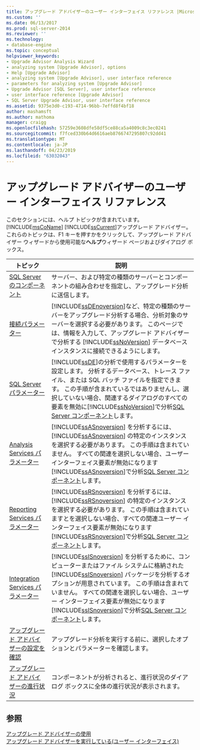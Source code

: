 ```yaml
---
title: アップグレード アドバイザーのユーザー インターフェイス リファレンス |Microsoft Docs
ms.custom: ''
ms.date: 06/13/2017
ms.prod: sql-server-2014
ms.reviewer: ''
ms.technology:
- database-engine
ms.topic: conceptual
helpviewer_keywords:
- Upgrade Advisor Analysis Wizard
- analyzing system [Upgrade Advisor], options
- Help [Upgrade Advisor]
- analyzing system [Upgrade Advisor], user interface reference
- parameters for analyzing system [Upgrade Advisor]
- Upgrade Advisor [SQL Server], user interface reference
- user interface reference [Upgrade Advisor]
- SQL Server Upgrade Advisor, user interface reference
ms.assetid: 9375e3d0-c193-4714-96bb-7effd8f4bf18
author: mashamsft
ms.author: mathoma
manager: craigg
ms.openlocfilehash: 57259e3608dfe58df5ce88ca5a4009c8c3ec0241
ms.sourcegitcommit: f7fced330b64d6616aeb8766747295807c92dd41
ms.translationtype: MT
ms.contentlocale: ja-JP
ms.lasthandoff: 04/23/2019
ms.locfileid: "63032043"
---
```

# <a name="upgrade-advisor-user-interface-reference"></a>アップグレード アドバイザーのユーザー インターフェイス リファレンス
  このセクションには、ヘルプ トピックが含まれています。 [!INCLUDE[msCoName](../../includes/msconame-md.md)] [!INCLUDE[ssCurrent](../../includes/sscurrent-md.md)]アップグレード アドバイザー。 これらのトピックは、F1 キーを押すかをクリックして、アップグレード アドバイザー ウィザードから使用可能な**ヘルプ**ウィザード ページおよびダイアログ ボックス。  
  
|トピック|説明|  
|-----------|-----------------|  
|[SQL Server のコンポーネント](../../../2014/sql-server/install/sql-server-components.md)|サーバー、および特定の種類のサーバーとコンポーネントの組み合わせを指定し、アップグレード分析に送信します。|  
|[接続パラメーター](../../../2014/sql-server/install/connection-parameters.md)|[!INCLUDE[ssDEnoversion](../../includes/ssdenoversion-md.md)]など、特定の種類のサーバーをアップグレード分析する場合、分析対象のサーバーを選択する必要があります。 このページでは、情報を入力して、アップグレード アドバイザーで分析する [!INCLUDE[ssNoVersion](../../includes/ssnoversion-md.md)] データベース インスタンスに接続できるようにします。|  
|[SQL Server パラメーター](../../../2014/sql-server/install/sql-server-parameters.md)|[!INCLUDE[ssDE](../../includes/ssde-md.md)]の分析で使用するパラメーターを設定します。 分析するデータベース、トレース ファイル、または SQL バッチ ファイルを指定できます。 この手順が含まれているではありませんし、選択していない場合、関連するダイアログのすべての要素を無効に[!INCLUDE[ssNoVersion](../../includes/ssnoversion-md.md)]で分析[SQL Server コンポーネント](../../../2014/sql-server/install/sql-server-components.md)します。|  
|[Analysis Services パラメーター](../../../2014/sql-server/install/analysis-services-parameters.md)|[!INCLUDE[ssASnoversion](../../includes/ssasnoversion-md.md)] を分析するには、[!INCLUDE[ssASnoversion](../../includes/ssasnoversion-md.md)] の特定のインスタンスを選択する必要があります。 この手順は含まれていません。 すべての関連を選択しない場合、ユーザー インターフェイス要素が無効になります[!INCLUDE[ssASnoversion](../../includes/ssasnoversion-md.md)]で分析[SQL Server コンポーネント](../../../2014/sql-server/install/sql-server-components.md)します。|  
|[Reporting Services パラメーター](../../../2014/sql-server/install/reporting-services-parameters.md)|[!INCLUDE[ssRSnoversion](../../includes/ssrsnoversion-md.md)] を分析するには、[!INCLUDE[ssRSnoversion](../../includes/ssrsnoversion-md.md)] の特定のインスタンスを選択する必要があります。 この手順は含まれていますとを選択しない場合、すべての関連ユーザー インターフェイス要素が無効になります[!INCLUDE[ssRSnoversion](../../includes/ssrsnoversion-md.md)]で分析[SQL Server コンポーネント](../../../2014/sql-server/install/sql-server-components.md)します。|  
|[Integration Services パラメーター](../../../2014/sql-server/install/integration-services-parameters.md)|[!INCLUDE[ssISnoversion](../../includes/ssisnoversion-md.md)] を分析するために、コンピューターまたはファイル システムに格納された [!INCLUDE[ssISnoversion](../../includes/ssisnoversion-md.md)] パッケージを分析するオプションが用意されています。 この手順は含まれていません。 すべての関連を選択しない場合、ユーザー インターフェイス要素が無効になります[!INCLUDE[ssISnoversion](../../includes/ssisnoversion-md.md)]で分析[SQL Server コンポーネント](../../../2014/sql-server/install/sql-server-components.md)します。|  
|[アップグレード アドバイザーの設定を確認](../../../2014/sql-server/install/confirm-upgrade-advisor-settings.md)|アップグレード分析を実行する前に、選択したオプションとパラメーターを確認します。|  
|[アップグレード アドバイザーの進行状況](../../../2014/sql-server/install/upgrade-advisor-progress.md)|コンポーネントが分析されると、進行状況のダイアログ ボックスに全体の進行状況が表示されます。|  
  
## <a name="see-also"></a>参照  
 [アップグレード アドバイザーの使用](../../../2014/sql-server/install/working-with-upgrade-advisor.md)   
 [アップグレード アドバイザーを実行している&#40;ユーザー インターフェイス&#41;](../../../2014/sql-server/install/running-upgrade-advisor-user-interface.md)  
  
  
